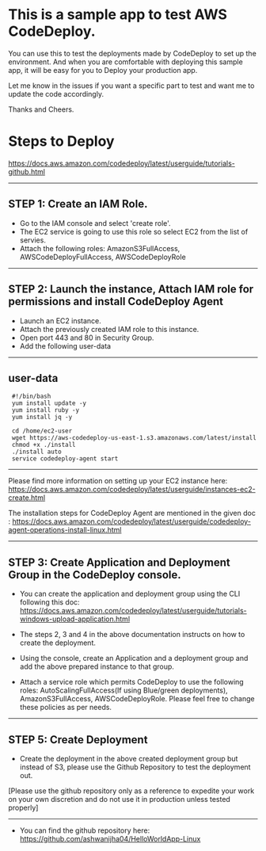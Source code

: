 # This is a sample app to test AWS CodeDeploy.
 
 
 You can use this to test the deployments made by CodeDeploy to set up the environment. And when you are comfortable with deploying this sample app, it will be easy for you to Deploy your production app.

 Let me know in the issues if you want a specific part to test and want me to update the code accordingly.


 Thanks and Cheers.

# Steps to Deploy

https://docs.aws.amazon.com/codedeploy/latest/userguide/tutorials-github.html

-----------------------------------
STEP 1:  Create an IAM Role. 
-----------------------------------
- Go to the IAM console and select 'create role'.
- The EC2 service is going to use this role so select EC2 from the list of servies.
- Attach the following roles:  AmazonS3FullAccess, AWSCodeDeployFullAccess, AWSCodeDeployRole

-----------------------------------
STEP 2:  Launch the instance, Attach IAM role for permissions and install CodeDeploy Agent
-----------------------------------

- Launch an EC2 instance.
- Attach the previously created IAM role to this instance.
- Open port 443 and 80 in Security Group.
- Add the following user-data

----
user-data
----

     #!/bin/bash
     yum install update -y
     yum install ruby -y
     yum install jq -y

     cd /home/ec2-user
     wget https://aws-codedeploy-us-east-1.s3.amazonaws.com/latest/install
     chmod +x ./install
     ./install auto
     service codedeploy-agent start

-----

Please find more information on setting up your EC2 instance here:
     https://docs.aws.amazon.com/codedeploy/latest/userguide/instances-ec2-create.html

The installation steps for CodeDeploy Agent are mentioned in the given doc :
    https://docs.aws.amazon.com/codedeploy/latest/userguide/codedeploy-agent-operations-install-linux.html


-----------------------------------
STEP 3: Create Application and Deployment Group in the CodeDeploy console.
-----------------------------------
 - You can create the application and deployment group using the CLI following this doc:
    https://docs.aws.amazon.com/codedeploy/latest/userguide/tutorials-windows-upload-application.html

 - The steps 2, 3 and 4 in the above documentation instructs on how to create the deployment.

 - Using the console, create an Application and a deployment group and add the above prepared instance to that group.

 - Attach a service role which permits CodeDeploy to use the following roles:  AutoScalingFullAccess(If using Blue/green deployments), AmazonS3FullAccess,  AWSCodeDeployRole. Please feel free to change these policies as per needs.

-----------------------------------
STEP 5: Create Deployment
-----------------------------------

- Create the deployment in the above created deployment group but instead of S3, please use the Github Repository to test the deployment out.

[Please use the github repository only as a reference to expedite your work on your own discretion and do not use it in production unless tested properly]

-----------------------------------------------------------
- You can find the github repository here:
    https://github.com/ashwanijha04/HelloWorldApp-Linux

